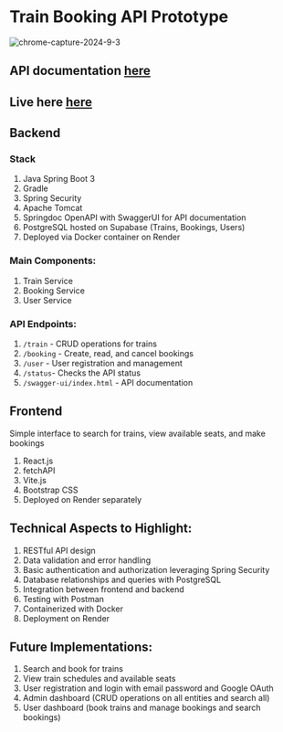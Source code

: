 # Train Booking API Prototype
![chrome-capture-2024-9-3](https://github.com/user-attachments/assets/302373ce-6a1c-4938-89d5-9e1ba6c5d4c9)

## API documentation [here](https://traindemo-latest.onrender.com/api/v1/swagger-ui/index.html)
## Live here [here](https://train-booking-api-tid5.onrender.com/)

## Backend
### Stack
1. Java Spring Boot 3
2. Gradle
3. Spring Security
5. Apache Tomcat
6. Springdoc OpenAPI with SwaggerUI for API documentation
7. PostgreSQL hosted on Supabase (Trains, Bookings, Users)
8. Deployed via Docker container on Render

### Main Components:
1. Train Service
3. Booking Service
4. User Service

### API Endpoints:
1. `/train` - CRUD operations for trains
3. `/booking` - Create, read, and cancel bookings
4. `/user` - User registration and management
5. `/status`- Checks the API status
6. `/swagger-ui/index.html` - API documentation

## Frontend
Simple interface to search for trains, view available seats, and make bookings
1. React.js
2. fetchAPI
3. Vite.js
4. Bootstrap CSS
5. Deployed on Render separately

## Technical Aspects to Highlight:
1. RESTful API design
2. Data validation and error handling
3. Basic authentication and authorization leveraging Spring Security
4. Database relationships and queries with PostgreSQL
5. Integration between frontend and backend
6. Testing with Postman 
7. Containerized with Docker 
8. Deployment on Render

## Future Implementations:
1. Search and book for trains
2. View train schedules and available seats
4. User registration and login with email password and Google OAuth
5. Admin dashboard (CRUD operations on all entities and search all)
6. User dashboard (book trains and manage bookings and search bookings)
